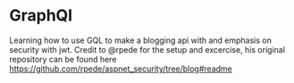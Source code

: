 # GraphQl

Learning how to use GQL to make a blogging api with and emphasis on security with jwt.
Credit to @rpede for the setup and excercise, his original repository can be found here https://github.com/rpede/aspnet_security/tree/blog#readme
